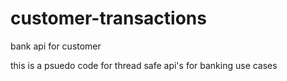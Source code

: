# customer-transactions
bank api for customer

this is a psuedo code for thread safe api's for banking use cases
